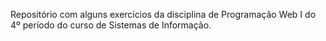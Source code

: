 Repositório com alguns exercícios da disciplina de Programação Web I do 4º período do curso de Sistemas de Informação.
